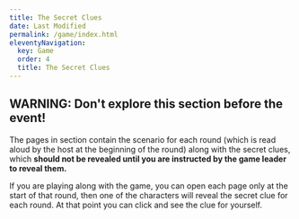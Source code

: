 ```yaml
---
title: The Secret Clues
date: Last Modified
permalink: /game/index.html
eleventyNavigation:
  key: Game
  order: 4
  title: The Secret Clues
---
```


## WARNING: Don't explore this section before the event!

The pages in section contain the scenario for each round (which is read aloud by the host at the beginning of the round) along with the secret clues, which **should not be revealed until you are instructed by the game leader to reveal them.**

If you are playing along with the game, you can open each page only at the start of that round, then one of the characters will reveal the secret clue for each round. At that point you can click and see the clue for yourself.